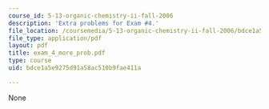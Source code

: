 ```yaml
---
course_id: 5-13-organic-chemistry-ii-fall-2006
description: 'Extra problems for Exam #4.'
file_location: /coursemedia/5-13-organic-chemistry-ii-fall-2006/bdce1a5e9275d91a58ac510b9fae411a_exam_4_more_prob.pdf
file_type: application/pdf
layout: pdf
title: exam_4_more_prob.pdf
type: course
uid: bdce1a5e9275d91a58ac510b9fae411a

---
```

None